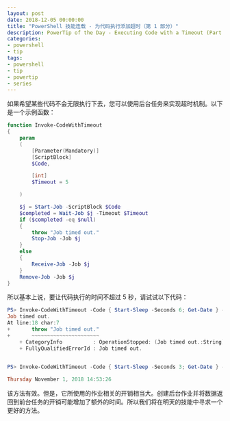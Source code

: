 ```yaml
---
layout: post
date: 2018-12-05 00:00:00
title: "PowerShell 技能连载 - 为代码执行添加超时（第 1 部分）"
description: PowerTip of the Day - Executing Code with a Timeout (Part 1)
categories:
- powershell
- tip
tags:
- powershell
- tip
- powertip
- series
---
```

如果希望某些代码不会无限执行下去，您可以使用后台任务来实现超时机制。以下是一个示例函数：

```powershell
function Invoke-CodeWithTimeout
{
    param
    (
        [Parameter(Mandatory)]
        [ScriptBlock]
        $Code,

        [int]
        $Timeout = 5

    )

    $j = Start-Job -ScriptBlock $Code
    $completed = Wait-Job $j -Timeout $Timeout
    if ($completed -eq $null)
    {
        throw "Job timed out."
        Stop-Job -Job $j
    }
    else
    {
        Receive-Job -Job $j
    }
    Remove-Job -Job $j
}
```

所以基本上说，要让代码执行的时间不超过 5 秒，请试试以下代码：

```powershell     
PS> Invoke-CodeWithTimeout -Code { Start-Sleep -Seconds 6; Get-Date } -Timeout 5
Job timed out.
At line:18 char:7
+       throw "Job timed out."
+       ~~~~~~~~~~~~~~~~~~~~~~
    + CategoryInfo          : OperationStopped: (Job timed out.:String) [], RuntimeException
    + FullyQualifiedErrorId : Job timed out.
    

PS> Invoke-CodeWithTimeout -Code { Start-Sleep -Seconds 3; Get-Date } -Timeout 5

Thursday November 1, 2018 14:53:26 
```

该方法有效。但是，它所使用的作业相关的开销相当大。创建后台作业并将数据返回到前台任务的开销可能增加了额外的时间。所以我们将在明天的技能中寻求一个更好的方法。

<!--本文国际来源：[Executing Code with a Timeout (Part 1)](https://community.idera.com/database-tools/powershell/powertips/b/tips/posts/executing-code-with-a-timeout-part-1)-->
